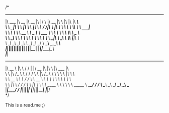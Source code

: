 /*
 ________  ________  ________  ___  __    ________  ___       ___  ___  ________                         
|\   ___ \|\   __  \|\   __  \|\  \|\  \ |\   __  \|\  \     |\  \|\  \|\   ____\                        
\ \  \_|\ \ \  \|\  \ \  \|\  \ \  \/  /|\ \  \|\  \ \  \    \ \  \\\  \ \  \___|_                       
 \ \  \ \\ \ \   __  \ \   _  _\ \   ___  \ \   ____\ \  \    \ \  \\\  \ \_____  \                      
  \ \  \_\\ \ \  \ \  \ \  \\  \\ \  \\ \  \ \  \___|\ \  \____\ \  \\\  \|____|\  \                     
   \ \_______\ \__\ \__\ \__\\ _\\ \__\\ \__\ \__\    \ \_______\ \_______\____\_\  \                    
    \|_______|\|__|\|__|\|__|\|__|\|__| \|__|\|__|     \|_______|\|_______|\_________\                   
                                                                          \|_________|                                                                                                                    
 ________      ___    ___      ________  ___  ___         ____________  ___
|\   __  \    |\  \  / / |    |\   __  \|\  \|\  \       |\     ___   \|\  \
\ \  \|\ /_   \ \  \/ / /     \ \  \|\ /_ \  \ \  \      \ \    \|_\   \ \  \
 \ \   __  \   \ \   / /       \ \   __  \ \  \ \  \      \ \    \\ \   \ \  \
  \ \  \|\  \   \/  / /         \ \  \|\  \ \  \ \  \_____ \ \    \\ \   \ \  \_____
   \ \_______\__/  / /           \ \_______\ \__\ \________\\ \____\\ \___\ \_______\
    \|_______|\___/ /             \|_______|\|__|\|________| \|_____|\|___|\|_______|
             \|___|/                                                                                     
*/


This is a read.me ;)

